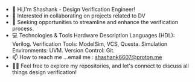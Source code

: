 - 👋 Hi,I'm Shashank - Design Verification Engineer!
- 👀 Interested in collaborating on projects related to DV
- 🤔 Seeking opportunities to streamline and enhance the verification process.
- 💻 Technologies & Tools
        Hardware Description Languages (HDL): Verilog.
        Verification Tools: ModelSim, VCS, Questa.
        Simulation Environments: UVM.
        Version Control: Git.  
- 📫 How to reach me ...email me : shashank6607@proton.me
- 👩‍💻 Feel free to explore my repositories, and let's connect to discuss all things design verification! 

<!---
shashii23/shashii23 is a ✨ special ✨ repository because its `README.md` (this file) appears on your GitHub profile.
You can click the Preview link to take a look at your changes.
--->
